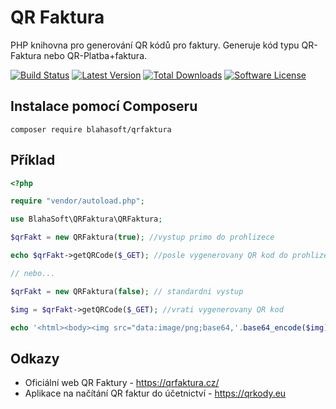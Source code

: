 # QR Faktura

PHP knihovna pro generování QR kódů pro faktury. Generuje kód typu QR-Faktura nebo QR-Platba+faktura.

[![Build Status](https://img.shields.io/travis/blahasoft/QRFaktura/master.svg?style=flat-square)](https://travis-ci.org/blahasoft/QRFaktura)
[![Latest Version](https://img.shields.io/packagist/v/rshop/pohoda.svg?style=flat-square)](https://packagist.org/packages/rshop/pohoda)
[![Total Downloads](https://img.shields.io/packagist/dt/rshop/pohoda.svg?style=flat-square)](https://packagist.org/packages/rshop/pohoda)
[![Software License](https://img.shields.io/badge/license-MIT-brightgreen.svg?style=flat-square)](LICENSE)

## Instalace pomocí Composeru

`composer require blahasoft/qrfaktura`

## Příklad

```php
<?php

require "vendor/autoload.php";

use BlahaSoft\QRFaktura\QRFaktura;

$qrFakt = new QRFaktura(true); //vystup primo do prohlizece

echo $qrFakt->getQRCode($_GET); //posle vygenerovany QR kod do prohlizece

// nebo...

$qrFakt = new QRFaktura(false); // standardni vystup

$img = $qrFakt->getQRCode($_GET); //vrati vygenerovany QR kod

echo '<html><body><img src="data:image/png;base64,'.base64_encode($img).'" /></body></html>';*/
```

## Odkazy

- Oficiální web QR Faktury - https://qrfaktura.cz/
- Aplikace na načítání QR faktur do účetnictví - https://qrkody.eu

